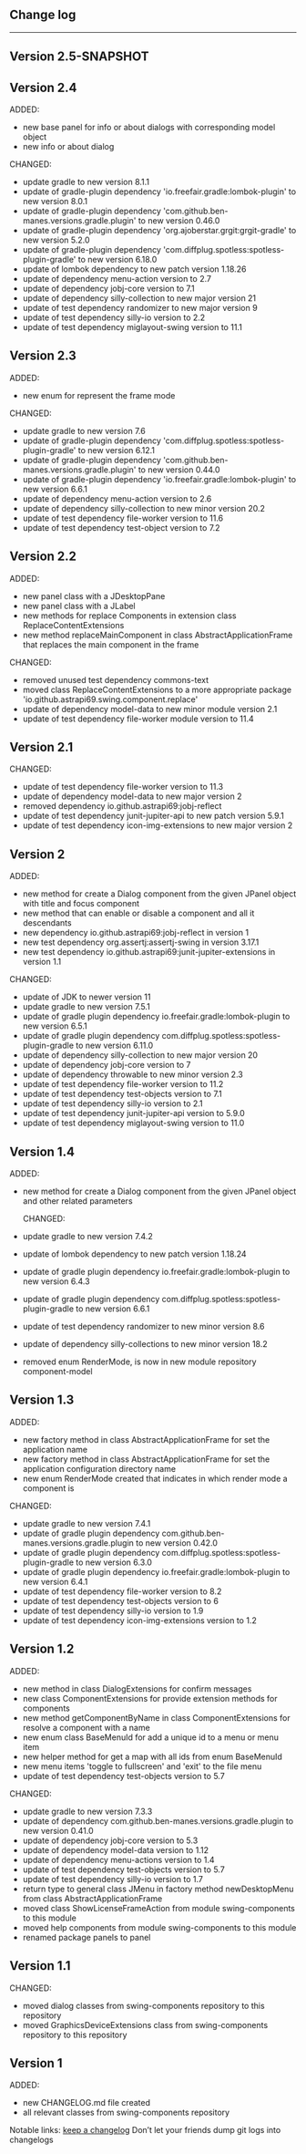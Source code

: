 ## Change log
----------------------

Version 2.5-SNAPSHOT
-------------

Version 2.4
-------------

ADDED:

- new base panel for info or about dialogs with corresponding model object
- new info or about dialog

CHANGED:

- update gradle to new version 8.1.1
- update of gradle-plugin dependency 'io.freefair.gradle:lombok-plugin' to new version 8.0.1
- update of gradle-plugin dependency 'com.github.ben-manes.versions.gradle.plugin' to new version 0.46.0
- update of gradle-plugin dependency 'org.ajoberstar.grgit:grgit-gradle' to new version 5.2.0
- update of gradle-plugin dependency 'com.diffplug.spotless:spotless-plugin-gradle' to new version 6.18.0
- update of lombok dependency to new patch version 1.18.26
- update of dependency menu-action version to 2.7
- update of dependency jobj-core version to 7.1
- update of dependency silly-collection to new major version 21
- update of test dependency randomizer to new major version 9
- update of test dependency silly-io version to 2.2
- update of test dependency miglayout-swing version to 11.1

Version 2.3
-------------

ADDED:

- new enum for represent the frame mode

CHANGED:

- update gradle to new version 7.6
- update of gradle-plugin dependency 'com.diffplug.spotless:spotless-plugin-gradle' to new version 6.12.1
- update of gradle-plugin dependency 'com.github.ben-manes.versions.gradle.plugin' to new version 0.44.0
- update of gradle-plugin dependency 'io.freefair.gradle:lombok-plugin' to new version 6.6.1
- update of dependency menu-action version to 2.6
- update of dependency silly-collection to new minor version 20.2
- update of test dependency file-worker version to 11.6
- update of test dependency test-object version to 7.2

Version 2.2
-------------

ADDED:

- new panel class with a JDesktopPane
- new panel class with a JLabel
- new methods for replace Components in extension class ReplaceContentExtensions
- new method replaceMainComponent in class AbstractApplicationFrame that replaces the main component in the frame

CHANGED:

- removed unused test dependency commons-text
- moved class ReplaceContentExtensions to a more appropriate package 'io.github.astrapi69.swing.component.replace'
- update of dependency model-data to new minor module version 2.1
- update of test dependency file-worker module version to 11.4

Version 2.1
-------------

CHANGED:

- update of test dependency file-worker version to 11.3
- update of dependency model-data to new major version 2
- removed dependency io.github.astrapi69:jobj-reflect
- update of test dependency junit-jupiter-api to new patch version 5.9.1
- update of test dependency icon-img-extensions to new major version 2

Version 2
-------------

ADDED:

- new method for create a Dialog component from the given JPanel object with title and focus component
- new method that can enable or disable a component and all it descendants
- new dependency io.github.astrapi69:jobj-reflect in version 1
- new test dependency org.assertj:assertj-swing in version 3.17.1
- new test dependency io.github.astrapi69:junit-jupiter-extensions in version 1.1

CHANGED:

- update of JDK to newer version 11
- update gradle to new version 7.5.1
- update of gradle plugin dependency io.freefair.gradle:lombok-plugin to new version 6.5.1
- update of gradle plugin dependency com.diffplug.spotless:spotless-plugin-gradle to new version 6.11.0
- update of dependency silly-collection to new major version 20
- update of dependency jobj-core version to 7
- update of dependency throwable to new minor version 2.3
- update of test dependency file-worker version to 11.2
- update of test dependency test-objects version to 7.1
- update of test dependency silly-io version to 2.1
- update of test dependency junit-jupiter-api version to 5.9.0
- update of test dependency miglayout-swing version to 11.0

Version 1.4
-------------

ADDED:

- new method for create a Dialog component from the given JPanel object and other related parameters

  CHANGED:

- update gradle to new version 7.4.2
- update of lombok dependency to new patch version 1.18.24
- update of gradle plugin dependency io.freefair.gradle:lombok-plugin to new version 6.4.3
- update of gradle plugin dependency com.diffplug.spotless:spotless-plugin-gradle to new version 6.6.1
- update of test dependency randomizer to new minor version 8.6
- update of dependency silly-collections to new minor version 18.2
- removed enum RenderMode, is now in new module repository component-model

Version 1.3
-------------

ADDED:

- new factory method in class AbstractApplicationFrame for set the application name
- new factory method in class AbstractApplicationFrame for set the application configuration directory name
- new enum RenderMode created that indicates in which render mode a component is

CHANGED:

- update gradle to new version 7.4.1
- update of gradle plugin dependency com.github.ben-manes.versions.gradle.plugin to new version 0.42.0
- update of gradle plugin dependency com.diffplug.spotless:spotless-plugin-gradle to new version 6.3.0
- update of gradle plugin dependency io.freefair.gradle:lombok-plugin to new version 6.4.1
- update of test dependency file-worker version to 8.2
- update of test dependency test-objects version to 6
- update of test dependency silly-io version to 1.9
- update of test dependency icon-img-extensions version to 1.2

Version 1.2
-------------

ADDED:

- new method in class DialogExtensions for confirm messages
- new class ComponentExtensions for provide extension methods for components
- new method getComponentByName in class ComponentExtensions for resolve a component with a name
- new enum class BaseMenuId for add a unique id to a menu or menu item
- new helper method for get a map with all ids from enum BaseMenuId
- new menu items 'toggle to fullscreen' and 'exit' to the file menu
- update of test dependency test-objects version to 5.7

CHANGED:

- update gradle to new version 7.3.3
- update of dependency com.github.ben-manes.versions.gradle.plugin to new version 0.41.0
- update of dependency jobj-core version to 5.3
- update of dependency model-data version to 1.12
- update of dependency menu-actions version to 1.4
- update of test dependency test-objects version to 5.7
- update of test dependency silly-io version to 1.7
- return type to general class JMenu in factory method newDesktopMenu from class AbstractApplicationFrame
- moved class ShowLicenseFrameAction from module swing-components to this module
- moved help components from module swing-components to this module
- renamed package panels to panel


Version 1.1
-------------

CHANGED:

- moved dialog classes from swing-components repository to this repository
- moved GraphicsDeviceExtensions class from swing-components repository to this repository

Version 1
-------------

ADDED:

- new CHANGELOG.md file created
- all relevant classes from swing-components repository

Notable links:
[keep a changelog](http://keepachangelog.com/en/1.0.0/) Don’t let your friends dump git logs into
changelogs
